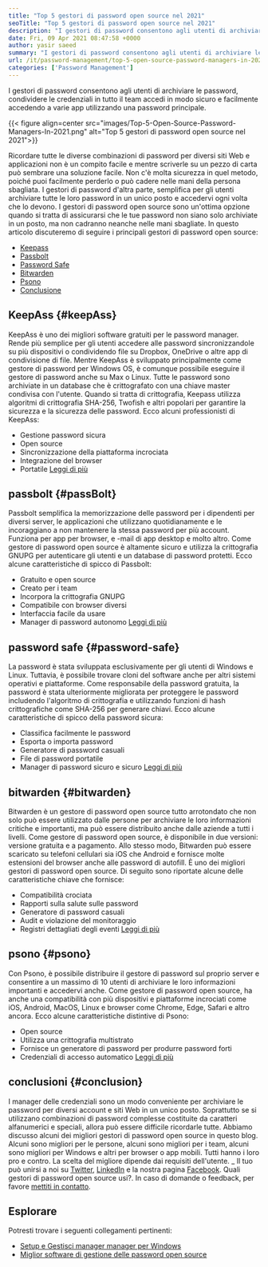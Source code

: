 ```yaml
---
title: "Top 5 gestori di password open source nel 2021" 
seoTitle: "Top 5 gestori di password open source nel 2021" 
description: "I gestori di password consentono agli utenti di archiviare le password, condividere le credenziali in tutto il team accedi in modo sicuro e facilmente accedendo a varie app utilizzando una password principale." 
date: Fri, 09 Apr 2021 08:47:58 +0000
author: yasir saeed
summary: "I gestori di password consentono agli utenti di archiviare le password, condividere le credenziali in tutto il team accedi in modo sicuro e facilmente accedendo a varie app utilizzando una password principale." 
url: /it/password-management/top-5-open-source-password-managers-in-2021/
categories: ['Password Management']
---
```


I gestori di password consentono agli utenti di archiviare le password, condividere le credenziali in tutto il team accedi in modo sicuro e facilmente accedendo a varie app utilizzando una password principale.

{{< figure align=center src="images/Top-5-Open-Source-Password-Managers-In-2021.png" alt="Top 5 gestori di password open source nel 2021">}}

Ricordare tutte le diverse combinazioni di password per diversi siti Web e applicazioni non è un compito facile e mentre scriverle su un pezzo di carta può sembrare una soluzione facile. Non c'è molta sicurezza in quel metodo, poiché puoi facilmente perderlo o può cadere nelle mani della persona sbagliata. I gestori di password d'altra parte, semplifica per gli utenti archiviare tutte le loro password in un unico posto e accedervi ogni volta che lo devono. I gestori di password open source sono un'ottima opzione quando si tratta di assicurarsi che le tue password non siano solo archiviate in un posto, ma non cadranno neanche nelle mani sbagliate. In questo articolo discuteremo di seguire i principali gestori di password open source:
  * [Keepass][1]
  * [Passbolt][2]
  * [Password Safe][3]
  * [Bitwarden][4]
  * [Psono][5]
  * [Conclusione][6]

## KeepAss   {#keepAss}
KeepAss è uno dei migliori software gratuiti per le password manager. Rende più semplice per gli utenti accedere alle password sincronizzandole su più dispositivi o condividendo file su Dropbox, OneDrive o altre app di condivisione di file. Mentre KeepAss è sviluppato principalmente come gestore di password per Windows OS, è comunque possibile eseguire il gestore di password anche su Max o Linux. Tutte le password sono archiviate in un database che è crittografato con una chiave master condivisa con l'utente. Quando si tratta di crittografia, Keepass utilizza algoritmi di crittografia SHA-256, Twofish e altri popolari per garantire la sicurezza e la sicurezza delle password. Ecco alcuni professionisti di KeepAss:
  * Gestione password sicura
  * Open source
  * Sincronizzazione della piattaforma incrociata
  * Integrazione del browser
  * Portatile
[Leggi di più][7]

## passbolt   {#passBolt}
Passbolt semplifica la memorizzazione delle password per i dipendenti per diversi server, le applicazioni che utilizzano quotidianamente e le incoraggiano a non mantenere la stessa password per più account. Funziona per app per browser, e -mail di app desktop e molto altro. Come gestore di password open source è altamente sicuro e utilizza la crittografia GNUPG per autenticare gli utenti e un database di password protetti. Ecco alcune caratteristiche di spicco di Passbolt:
  * Gratuito e open source
  * Creato per i team
  * Incorpora la crittografia GNUPG
  * Compatibile con browser diversi
  * Interfaccia facile da usare
  * Manager di password autonomo
[Leggi di più][8]

## password safe   {#password-safe}
La password è stata sviluppata esclusivamente per gli utenti di Windows e Linux. Tuttavia, è possibile trovare cloni del software anche per altri sistemi operativi e piattaforme. Come responsabile della password gratuita, la password è stata ulteriormente migliorata per proteggere le password includendo l'algoritmo di crittografia e utilizzando funzioni di hash crittografiche come SHA-256 per generare chiavi. Ecco alcune caratteristiche di spicco della password sicura:
  * Classifica facilmente le password
  * Esporta o importa password
  * Generatore di password casuali
  * File di password portatile
  * Manager di password sicuro e sicuro
[Leggi di più][9]

## bitwarden   {#bitwarden}
Bitwarden è un gestore di password open source tutto arrotondato che non solo può essere utilizzato dalle persone per archiviare le loro informazioni critiche e importanti, ma può essere distribuito anche dalle aziende a tutti i livelli. Come gestore di password open source, è disponibile in due versioni: versione gratuita e a pagamento. Allo stesso modo, Bitwarden può essere scaricato su telefoni cellulari sia iOS che Android e fornisce molte estensioni del browser anche alle password di autofill. È uno dei migliori gestori di password open source. Di seguito sono riportate alcune delle caratteristiche chiave che fornisce:
  * Compatibilità crociata
  * Rapporti sulla salute sulle password
  * Generatore di password casuali
  * Audit e violazione del monitoraggio
  * Registri dettagliati degli eventi
[Leggi di più][10]

## psono   {#psono}
Con Psono, è possibile distribuire il gestore di password sul proprio server e consentire a un massimo di 10 utenti di archiviare le loro informazioni importanti e accedervi anche. Come gestore di password open source, ha anche una compatibilità con più dispositivi e piattaforme incrociati come iOS, Android, MacOS, Linux e browser come Chrome, Edge, Safari e altro ancora. Ecco alcune caratteristiche distintive di Psono:
  * Open source
  * Utilizza una crittografia multistrato
  * Fornisce un generatore di password per produrre password forti
  * Credenziali di accesso automatico
[Leggi di più][11]

## conclusioni   {#conclusion}
I manager delle credenziali sono un modo conveniente per archiviare le password per diversi account e siti Web in un unico posto. Soprattutto se si utilizzano combinazioni di password complesse costituite da caratteri alfanumerici e speciali, allora può essere difficile ricordarle tutte. Abbiamo discusso alcuni dei migliori gestori di password open source in questo blog. Alcuni sono migliori per le persone, alcuni sono migliori per i team, alcuni sono migliori per Windows e altri per browser o app mobili. Tutti hanno i loro pro e contro. La scelta del migliore dipende dai requisiti dell'utente.
_ Il tuo può unirsi a noi su [Twitter][12], [LinkedIn][13] e la nostra pagina [Facebook][14]. Quali gestori di password open source usi?. In caso di domande o feedback, per favore [mettiti in contatto][15].

## Esplorare
Potresti trovare i seguenti collegamenti pertinenti:
  * [Setup e Gestisci manager manager per Windows][16]
  * [Miglior software di gestione delle password open source][17]

  
[1]: #keepass
[2]: #passbolt
[3]: #password-safe
[4]: #bitwarden
[5]: #psono
[6]: #conclusion
[7]: https://products.containerize.com/password-management/keepass
[8]: https://products.containerize.com/password-management/passbolt
[9]: https://products.containerize.com/password-management/password-safe
[10]: https://products.containerize.com/password-management/bitwarden
[11]: https://products.containerize.com/password-management/psono
[12]: https://twitter.com/containerize_co
[13]: https://www.linkedin.com/company/containerize/
[14]: http://facebook.com/containerize
[15]: mailto:yasir.saeed@aspose.com
[16]: https://blog.containerize.com/password-management/setup-manage-keepass-password-manager-for-windows/
[17]: https://products.containerize.com/password-management
